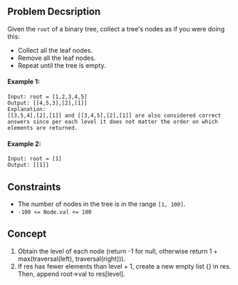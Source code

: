 ## Problem Decsription

Given the `root` of a binary tree, collect a tree's nodes as if you were doing this:

* Collect all the leaf nodes.
* Remove all the leaf nodes.
* Repeat until the tree is empty.
 

#### Example 1:
```plaintext
Input: root = [1,2,3,4,5]
Output: [[4,5,3],[2],[1]]
Explanation:
[[3,5,4],[2],[1]] and [[3,4,5],[2],[1]] are also considered correct answers since per each level it does not matter the order on which elements are returned.
```
#### Example 2:
```plaintext
Input: root = [1]
Output: [[1]]
```

## Constraints

- The number of nodes in the tree is in the range `[1, 100]`.
- `-100 <= Node.val <= 100`

## Concept
1. Obtain the level of each node (return -1 for null, otherwise return 1 + max(traversal(left), traversal(right))).
2. If res has fewer elements than level + 1, create a new empty list {} in res. Then, append root->val to res[level].
